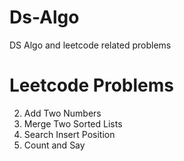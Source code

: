 # Ds-Algo
DS Algo and leetcode  related problems

# Leetcode Problems
2. Add Two Numbers
21. Merge Two Sorted Lists
35. Search Insert Position
38. Count and Say

